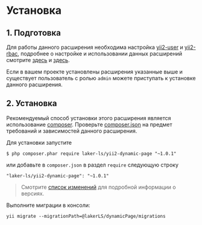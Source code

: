 # Установка

## 1. Подготовка

Для работы данного расширения необходима настройка [yii2-user](https://github.com/dektrium/yii2-user) и [yii2-rbac](https://github.com/developeruz/yii2-db-rbac), 
подробнее о настройке и использовании данных расширений смотрите [здесь](https://github.com/dektrium/yii2-user/blob/0.9.12/docs/README.md) 
и [здесь](https://github.com/developeruz/yii2-db-rbac/blob/master/README.RU.md).

Если в вашем проекте установлены расширения указанные выше и существует пользователь с ролью `admin` можете приступать
к установке данного расширения.

## 2. Установка

Рекомендуемый способ установки этого расширения является использование [composer](http://getcomposer.org/download/).
Проверьте [composer.json](https://github.com/laker-ls/yii2-dynamic-page/blob/master/composer.json) на предмет требований и зависимостей данного расширения.

Для установки запустите

```
$ php composer.phar require laker-ls/yii2-dynamic-page "~1.0.1"
```

или добавьте в `composer.json` в раздел `require` следующую строку

```
"laker-ls/yii2-dynamic-page": "~1.0.1"
```

> Смотрите [список изменений](https://github.com/laker-ls/yii2-dynamic-page/blob/master/CHANGE.md) для подробной информации о версиях.

Выполните миграции в консоли:
```
yii migrate --migrationPath=@lakerLS/dynamicPage/migrations
```